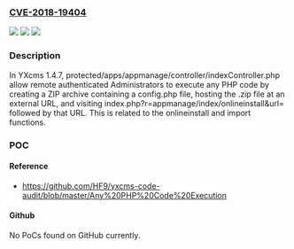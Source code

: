 ### [CVE-2018-19404](https://cve.mitre.org/cgi-bin/cvename.cgi?name=CVE-2018-19404)
![](https://img.shields.io/static/v1?label=Product&message=n%2Fa&color=blue)
![](https://img.shields.io/static/v1?label=Version&message=n%2Fa&color=blue)
![](https://img.shields.io/static/v1?label=Vulnerability&message=n%2Fa&color=brighgreen)

### Description

In YXcms 1.4.7, protected/apps/appmanage/controller/indexController.php allow remote authenticated Administrators to execute any PHP code by creating a ZIP archive containing a config.php file, hosting the .zip file at an external URL, and visiting index.php?r=appmanage/index/onlineinstall&url= followed by that URL. This is related to the onlineinstall and import functions.

### POC

#### Reference
- https://github.com/HF9/yxcms-code-audit/blob/master/Any%20PHP%20Code%20Execution

#### Github
No PoCs found on GitHub currently.

